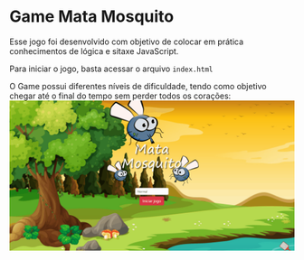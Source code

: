 # Game Mata Mosquito

Esse jogo foi desenvolvido com objetivo de colocar em prática conhecimentos de lógica e sitaxe JavaScript.

Para iniciar o jogo, basta acessar o arquivo `index.html`

O Game possui diferentes níveis de dificuldade, tendo como objetivo chegar até o final do tempo sem perder todos os corações:
![Game](imagens/game.gif)
